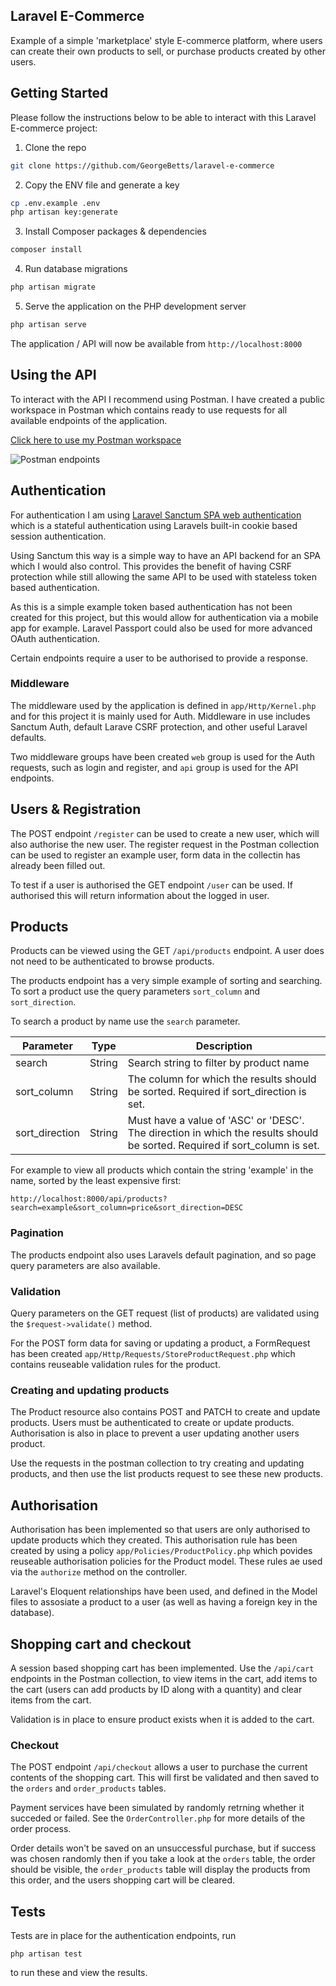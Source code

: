 ## Laravel E-Commerce

Example of a simple 'marketplace' style E-commerce platform, where users can create their own products to sell, or purchase products created by other users.
## Getting Started
Please follow the instructions below to be able to interact with this Laravel E-commerce project:  
1. Clone the repo
```sh
git clone https://github.com/GeorgeBetts/laravel-e-commerce
```
2. Copy the ENV file and generate a key 
```sh
cp .env.example .env
php artisan key:generate
```
3. Install Composer packages & dependencies
```sh
composer install
```
4. Run database migrations
```sh
php artisan migrate
```

5. Serve the application on the PHP development server
```sh
php artisan serve
```
The application / API will now be available from `http://localhost:8000`

## Using the API
To interact with the API I recommend using Postman. I have created a public workspace in Postman which contains ready to use requests for all available endpoints of the application.

[Click here to use my Postman workspace](https://www.postman.com/gbetts24/workspace/laravel-e-commerce/collection/14432749-428e82ad-ec40-407a-90c9-8f81b6da87c3?action=share&creator=14432749)

![Postman endpoints](image.png)

## Authentication
For authentication I am using [Laravel Sanctum SPA web authentication](https://laravel.com/docs/9.x/sanctum#how-it-works-spa-authentication) which is a stateful authentication using Laravels built-in cookie based session authentication.

Using Sanctum this way is a simple way to have an API backend for an SPA which I would also control. This provides the benefit of having CSRF protection while still allowing the same API to be used with stateless token based authentication.

As this is a simple example token based authentication has not been created for this project, but this would allow for authentication via a mobile app for example. Laravel Passport could also be used for more advanced OAuth authentication.

Certain endpoints require a user to be authorised to provide a response.

### Middleware
The middleware used by the application is defined in `app/Http/Kernel.php` and for this project it is mainly used for Auth. Middleware in use includes Sanctum Auth, default Larave CSRF protection, and other useful Laravel defaults.

Two middleware groups have been created `web` group is used for the Auth requests, such as login and register, and `api` group is used for the API endpoints.

## Users & Registration
The POST endpoint `/register` can be used to create a new user, which will also authorise the new user. The register request in the Postman collection can be used to register an example user, form data in the collectin has already been filled out.

To test if a user is authorised the GET endpoint `/user` can be used. If authorised this will return information about the logged in user.

## Products
Products can be viewed using the GET `/api/products` endpoint. A user does not need to be authenticated to browse products.

The products endpoint has a very simple example of sorting and searching. To sort a product use the query parameters `sort_column` and `sort_direction`.

To search a product by name use the `search` parameter.

| Parameter | Type | Description
| --- | --- | --- |
| search | String | Search string to filter by product name |
| sort_column | String | The column for which the results should be sorted. Required if sort_direction is set. |
| sort_direction | String | Must have a value of 'ASC' or 'DESC'. The direction in which the results should be sorted. Required if sort_column is set. |

For example to view all products which contain the string 'example' in the name, sorted by the least expensive first:
```
http://localhost:8000/api/products?search=example&sort_column=price&sort_direction=DESC
```

### Pagination

The products endpoint also uses Laravels default pagination, and so page query parameters are also available.

### Validation
Query parameters on the GET request (list of products) are validated using the `$request->validate()` method.

For the POST form data for saving or updating a product, a FormRequest has been created `app/Http/Requests/StoreProductRequest.php` which contains reuseable validation rules for the product.

### Creating and updating products
The Product resource also contains POST and PATCH to create and update products. Users must be authenticated to create or update products. Authorisation is also in place to prevent a user updating another users product.

Use the requests in the postman collection to try creating and updating products, and then use the list products request to see these new products.

## Authorisation
Authorisation has been implemented so that users are only authorised to update products which they created. This authorisation rule has been created by using a policy `app/Policies/ProductPolicy.php` which povides reuseable authorisation policies for the Product model. These rules ae used via the `authorize` method on the controller.

Laravel's Eloquent relationships have been used, and defined in the Model files to assosiate a product to a user (as well as having a foreign key in the database).

## Shopping cart and checkout
A session based shopping cart has been implemented. Use the `/api/cart` endpoints in the Postman collection, to view items in the cart, add items to the cart (users can add products by ID along with a quantity) and clear items from the cart.

Validation is in place to ensure product exists when it is added to the cart.

### Checkout
The POST endpoint `/api/checkout` allows a user to purchase the current contents of the shopping cart. This will first be validated and then saved to the `orders` and `order_products` tables. 

Payment services have been simulated by randomly retrning whether it succeded or failed. See the `OrderController.php` for more details of the order process.

Order details won't be saved on an unsuccessful purchase, but if success was chosen randomly then if you take a look at the `orders` table, the order should be visible, the `order_products` table will display the products from this order, and the users shopping cart will be cleared.

## Tests
Tests are in place for the authentication endpoints, run 
```
php artisan test
```
to run these and view the results.
